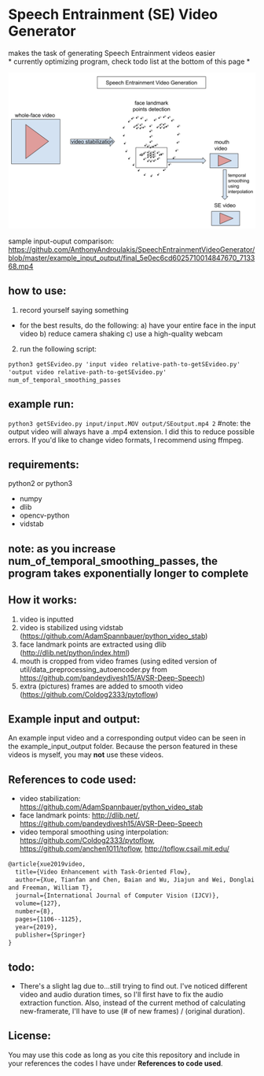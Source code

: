 # Speech Entrainment (SE) Video Generator
makes the task of generating Speech Entrainment videos easier       
\* currently optimizing program, check todo list at the bottom of this page *

![flowchart](https://github.com/AnthonyAndroulakis/SpeechEntrainmentVideoGenerator/blob/master/example_input_output/flowchartupdated.png)

sample input-ouput comparison: https://github.com/AnthonyAndroulakis/SpeechEntrainmentVideoGenerator/blob/master/example_input_output/final_5e0ec6cd6025710014847670_713368.mp4

## how to use: 
1) record yourself saying something     
- for the best results, do the following:
a) have your entire face in the input video
b) reduce camera shaking
c) use a high-quality webcam
2) run the following script:    
```
python3 getSEvideo.py 'input video relative-path-to-getSEvideo.py' 'output video relative-path-to-getSEvideo.py' num_of_temporal_smoothing_passes
```

## example run:
`python3 getSEvideo.py input/input.MOV output/SEoutput.mp4 2` #note: the output video will always have a .mp4 extension. I did this to reduce possible errors. If you'd like to change video formats, I recommend using ffmpeg.

## requirements:
python2 or python3
- numpy
- dlib
- opencv-python
- vidstab

## note: as you increase num_of_temporal_smoothing_passes, the program takes exponentially longer to complete

## How it works:
1) video is inputted
2) video is stabilized using vidstab (https://github.com/AdamSpannbauer/python_video_stab)
3) face landmark points are extracted using dlib (http://dlib.net/python/index.html)
4) mouth is cropped from video frames (using edited version of util/data_preprocessing_autoencoder.py from https://github.com/pandeydivesh15/AVSR-Deep-Speech)
5) extra (pictures) frames are added to smooth video (https://github.com/Coldog2333/pytoflow)

## Example input and output:
An example input video and a corresponding output video can be seen in the example_input_output folder. Because the person featured in these videos is myself, you may __not__ use these videos.

## References to code used:
- video stabilization: https://github.com/AdamSpannbauer/python_video_stab
- face landmark points: http://dlib.net/, https://github.com/pandeydivesh15/AVSR-Deep-Speech
- video temporal smoothing using interpolation: https://github.com/Coldog2333/pytoflow, https://github.com/anchen1011/toflow, http://toflow.csail.mit.edu/
```
@article{xue2019video,
  title={Video Enhancement with Task-Oriented Flow},
  author={Xue, Tianfan and Chen, Baian and Wu, Jiajun and Wei, Donglai and Freeman, William T},
  journal={International Journal of Computer Vision (IJCV)},
  volume={127},
  number={8},
  pages={1106--1125},
  year={2019},
  publisher={Springer}
}
```

## todo: 
- There's a slight lag due to...still trying to find out. I've noticed different video and audio duration times, so I'll first have to fix the audio extraction function. Also, instead of the current method of calculating new-framerate, I'll have to use (# of new frames) / (original duration).

## License:
You may use this code as long as you cite this repository and include in your references the codes I have under __References to code used__.
